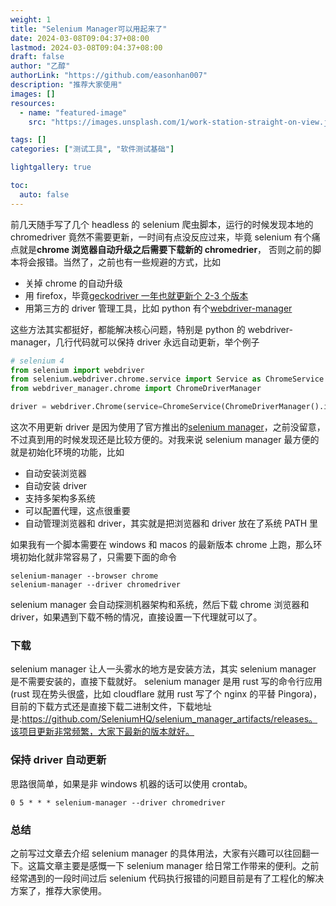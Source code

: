 ```yaml
---
weight: 1
title: "Selenium Manager可以用起来了"
date: 2024-03-08T09:04:37+08:00
lastmod: 2024-03-08T09:04:37+08:00
draft: false
author: "乙醇"
authorLink: "https://github.com/easonhan007"
description: "推荐大家使用"
images: []
resources:
  - name: "featured-image"
    src: "https://images.unsplash.com/1/work-station-straight-on-view.jpg?w=300"

tags: []
categories: ["测试工具", "软件测试基础"]

lightgallery: true

toc:
  auto: false
---
```


前几天随手写了几个 headless 的 selenium 爬虫脚本，运行的时候发现本地的 chromedriver 竟然不需要更新，一时间有点没反应过来，毕竟 selenium 有个痛点就是**chrome 浏览器自动升级之后需要下载新的 chromedrier**， 否则之前的脚本将会报错。当然了，之前也有一些规避的方式，比如

- 关掉 chrome 的自动升级
- 用 firefox，毕竟[geckodriver 一年也就更新个 2-3 个版本](https://github.com/mozilla/geckodriver/releases)
- 用第三方的 driver 管理工具，比如 python 有个[webdriver-manager](https://pypi.org/project/webdriver-manager/)

这些方法其实都挺好，都能解决核心问题，特别是 python 的 webdriver-manager，几行代码就可以保持 driver 永远自动更新，举个例子

```python
# selenium 4
from selenium import webdriver
from selenium.webdriver.chrome.service import Service as ChromeService
from webdriver_manager.chrome import ChromeDriverManager

driver = webdriver.Chrome(service=ChromeService(ChromeDriverManager().install()))
```

这次不用更新 driver 是因为使用了官方推出的[selenium manager](https://www.selenium.dev/documentation/selenium_manager/)，之前没留意，不过真到用的时候发现还是比较方便的。对我来说 selenium manager 最方便的就是初始化环境的功能，比如

- 自动安装浏览器
- 自动安装 driver
- 支持多架构多系统
- 可以配置代理，这点很重要
- 自动管理浏览器和 driver，其实就是把浏览器和 driver 放在了系统 PATH 里

如果我有一个脚本需要在 windows 和 macos 的最新版本 chrome 上跑，那么环境初始化就非常容易了，只需要下面的命令

```
selenium-manager --browser chrome
selenium-manager --driver chromedriver
```

selenium manager 会自动探测机器架构和系统，然后下载 chrome 浏览器和 driver，如果遇到下载不畅的情况，直接设置一下代理就可以了。

### 下载

selenium manager 让人一头雾水的地方是安装方法，其实 selenium manager 是不需要安装的，直接下载就好。
selenium manager 是用 rust 写的命令行应用(rust 现在势头很盛，比如 cloudflare 就用 rust 写了个 nginx 的平替 Pingora)，目前的下载方式还是直接下载二进制文件，下载地址是:https://github.com/SeleniumHQ/selenium_manager_artifacts/releases。该项目更新非常频繁，大家下最新的版本就好。

### 保持 driver 自动更新

思路很简单，如果是非 windows 机器的话可以使用 crontab。

```
0 5 * * * selenium-manager --driver chromedriver
```

### 总结

之前写过文章去介绍 selenium manager 的具体用法，大家有兴趣可以往回翻一下。这篇文章主要是感慨一下 selenium manager 给日常工作带来的便利。之前经常遇到的一段时间过后 selenium 代码执行报错的问题目前是有了工程化的解决方案了，推荐大家使用。
